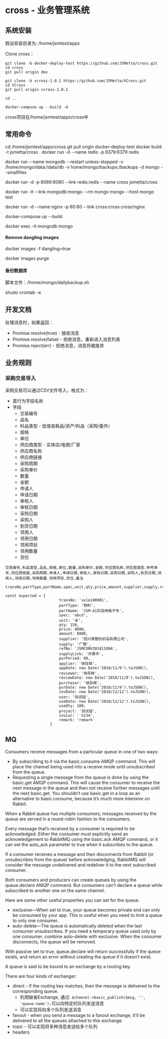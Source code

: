 # cross - 业务管理系统

## 系统安装
假设安装目录为: /home/jsmtest/apps

Clone cross：

```
git clone -b docker-deploy-test https://github.com/JSMetta/cross.git
cd cross
git pull origin dev

git clone -b vcross-1.0.1 https://github.com/JSMetta/VCross.git
cd VCross
git pull origin vcross-1.0.1

cd ..

docker-compose up --build -d

```
cross项目在/home/jsmtest/apps/cross中


## 常用命令

cd /home/jsmtest/apps/cross
git pull origin docker-deploy-test
docker build -t jsmetta/cross .
docker run -d --name redis -p 6379:6379 redis

docker run --name mongodb --restart unless-stopped -v /home/mongo/data:/data/db -v home/mongo/backups:/backups -d mongo --smallfiles

docker run -d -p 8089:8080 --link redis:redis --name cross jsmetta/cross

docker run -it --link mongodb:mongo --rm mongo mongo --host mongo test

docker run -d --name nginx -p 80:80 --link cross:cross cross/nginx

docker-compose up --build

docker exec -it mongodb mongo

#### Remove dangling images
docker images -f dangling=true

docker images purge

#### 备份数据库

脚本文件：/home/mongo/dailybackup.sh

shudo crontab -e

## 开发文档

处理消息时，如果返回：
* Promise.resolve(true) - 接收消息
* Promise.resolve(false) - 拒绝消息，重新进入消息列表
* Promise.reject(err) - 拒绝消息，消息将被废弃
  
## 业务规则

### 采购交易导入
采购交易可以通过CSV文件导入，格式为：
* 首行为字段名称
* 字段
  * 交易编号
  * 品名
  * 料品类型 - 低值易耗品/资产/料品（采购/委外）
  * 规格
  * 单位
  * 供应商类型 - 实体店/电商/厂家
  * 供应商名称
  * 供应商链接
  * 采购周期
  * 采购单价
  * 数量
  * 金额
  * 申请人
  * 申请日期
  * 审核人
  * 审核日期
  * 采购日期
  * 采购人
  * 到货日期
  * 领用人
  * 领用日期
  * 领用项目
  * 领用数量
  * 货位

```
交易编号,料品类型,品名,规格,单位,数量,采购单价,金额,供应商名称,供应商类型,参考单号,供应商链接,采购周期,申请人,申请日期,审核人,审核日期,采购日期,采购人,到货日期,领用人,领用日期,领用数量,领用项目,货位,备注

transNo,partType,partName,spec,unit,qty,price,amount,supplier,supply,refNo,supplyLink,purPeriod,applier,appDate,reviewer,reviewDate,purDate,purchaser,invDate,user,useDate,useQty,project,invLoc,remark

const expected = {
						transNo: 'xulei00001',
						partType: '物料',
						partName: 'JSM-A1实验用格子布',
						spec: 'abcd',
						unit: '米',
						qty: 150,
						price: 8800,
						amount: 8800,
						supplier: '绍兴惟楚纺织品有限公司',
						supply: '厂商',
						refNo: 'JSMCONV20181109A',
						supplyLink: '开票中',
						purPeriod: 80,
						applier: '徐存辉',
						appDate: new Date('2018/11/9').toJSON(),
						reviewer: '徐存辉',
						reviewDate: new Date('2018/11/9').toJSON(),
						purchaser: '徐存辉',
						purDate: new Date('2018/11/9').toJSON(),
						invDate: new Date('2018/12/12').toJSON(),
						user: '测试组',
						useDate: new Date('2018/12/12').toJSON(),
						useQty: 100,
						project: '测试组',
						invLoc: ' h234',
						remark: 'remark'
					}

```

## MQ
Consumers receive messages from a particular queue in one of two ways:
* By subscribing to it via the basic.consume AMQP command. This will place the channel being used into a receive mode until unsubscribed from the queue.
* Requesting a single message from the queue is done by using the basic.get AMQP command. This will cause the consumer to receive the next message in the queue and then not receive further messages until the next basic.get. You shouldn’t use basic.get in a loop as an alternative to
basic.consume, because it’s much more intensive on Rabbit.

When a Rabbit queue has multiple consumers, messages received by the queue are served in a round-robin fashion to the consumers.

Every message that’s received by a consumer is required to be acknowledged. Either the consumer must explicitly send an acknowledgement to RabbitMQ using the basic.ack AMQP command,
or it can set the auto_ack parameter to true when it subscribes to the queue.

If a consumer receives a message and then disconnects from Rabbit (or unsubscribes
from the queue) before acknowledging, RabbitMQ will consider the message
undelivered and redeliver it to the next subscribed consumer.

Both consumers and producers can create queues by using the queue.declare
AMQP command. But consumers can’t declare a queue while subscribed to another
one on the same channel.

Here are some other useful properties you can set for the queue:
* exclusive—When set to true, your queue becomes private and can only be
consumed by your app. This is useful when you need to limit a queue to only
one consumer.
* auto-delete—The queue is automatically deleted when the last consumer
unsubscribes. If you need a temporary queue used only by one consumer, combine
auto-delete with exclusive. When the consumer disconnects, the queue
will be removed.

With passive set to true, queue.declare will return successfully if the queue exists, and return an error without
creating the queue if it doesn’t exist.

A queue is said to be bound to an exchange by a routing key.

There are four kinds of exchanger:
* direct - if the routing key matches, then the message is delivered to the corresponding queue.
  * 利用缺省Exchange, 通过: `$channel->basic_publish($msg, '', 'queue-name');`可以向特定的队列发送消息
  * 可以实现将向多个队列发送消息
* fanout - when you send a message to a fanout
exchange, it’ll be delivered to all the queues attached to this exchange.
* topic - 可以实现将多种消息发送给多个队列
* headers
